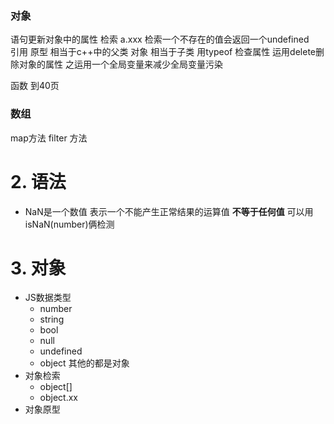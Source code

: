 
### 对象
语句更新对象中的属性
检索 a.xxx 检索一个不存在的值会返回一个undefined  
引用
原型 相当于c++中的父类 对象 相当于子类
用typeof 检查属性
运用delete删除对象的属性
之运用一个全局变量来减少全局变量污染 

函数 到40页
### 数组
map方法
filter 方法
# 2. 语法
+ NaN是一个数值 表示一个不能产生正常结果的运算值 **不等于任何值** 可以用 isNaN(number)俩检测
# 3. 对象
+ JS数据类型 
  + number 
  + string 
  + bool 
  + null 
  + undefined 
  + object 其他的都是对象
+ 对象检索
  + object[]
  + object.xx
+ 对象原型

